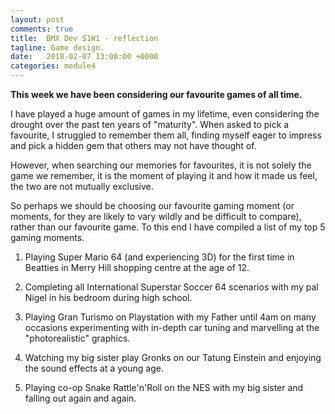 ```yaml
---
layout: post
comments: true
title:  BMX Dev S1W1 - reflection
tagline: Game design.
date:   2018-02-07 13:00:00 +0000
categories: module4
---
```


**This week we have been considering our favourite games of all time.** 

I have played a huge amount of games in my lifetime, even considering the drought over the past ten years of "maturity". When asked to pick a favourite, I struggled to remember them all, finding myself eager to impress and pick a hidden gem that others may not have thought of.

However, when searching our memories for favourites, it is not solely the game we remember, it is the moment of playing it and how it made us feel, the two are not mutually exclusive.

So perhaps we should be choosing our favourite gaming moment (or moments, for they are likely to vary wildly and be difficult to compare), rather than our favourite game. To this end I have compiled a list of my top 5 gaming moments.

1) Playing Super Mario 64 (and experiencing 3D) for the first time in Beatties in Merry Hill shopping centre at the age of 12.

2) Completing all International Superstar Soccer 64 scenarios with my pal Nigel in his bedroom during high school.

3) Playing Gran Turismo on Playstation with my Father until 4am on many occasions experimenting with in-depth car tuning and marvelling at the "photorealistic" graphics.

4) Watching my big sister play Gronks on our Tatung Einstein and enjoying the sound effects at a young age.

5) Playing co-op Snake Rattle'n'Roll on the NES with my big sister and falling out again and again.